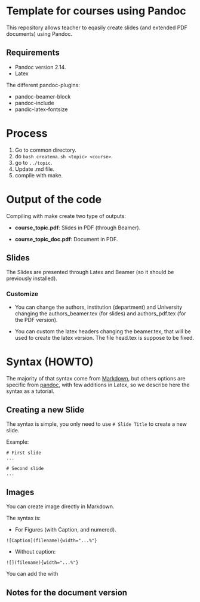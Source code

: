 # Template for courses using Pandoc

This repository allows teacher to eqasily create slides (and extended PDF
documents) using Pandoc.

## Requirements

- Pandoc version 2.14.
- Latex

The different pandoc-plugins:

- pandoc-beamer-block
- pandoc-include
- pandic-latex-fontsize

# Process

1. Go to common directory.
2. do `bash createma.sh <topic> <course>`.
3. go to `../topic`.
4. Update <topic>.md file.
5. compile with make.

# Output of the code

Compiling with make create two type of outputs:

- **course\_topic.pdf**: Slides in PDF (through Beamer).

- **course\_topic\_doc.pdf**: Document in PDF. 

## Slides

The Slides are presented through Latex and Beamer (so it should be previously
installed).

### Customize

- You can change the authors, institution (department) and University changing
  the authors_beamer.tex (for slides) and authors_pdf.tex (for the PDF version).

- You can custom the latex headers changing the beamer.tex, that will be used to
  create the latex version. The file head.tex is suppose to be fixed.
  
# Syntax (HOWTO)

The majority of that syntax come from
[Markdown](https://www.markdownguide.org/basic-syntax), but others options are
specific from [pandoc](https://pandoc.org/MANUAL.html), with few additions in
Latex, so we describe here the syntax as a tutorial.

## Creating a new Slide

The syntax is simple, you only need to use `# Slide Title` to create a new
slide.

Example:

```raw
# First slide
...

# Second slide
...
```

## Images

You can create image directly in Markdown. 

The syntax is:

- For Figures (with Caption, and numered).

```raw
![Caption](filename){width="...%"}
```

- Without caption:

```raw
![](filename){width="...%"}
```

You can add the with

## Notes for the document version
